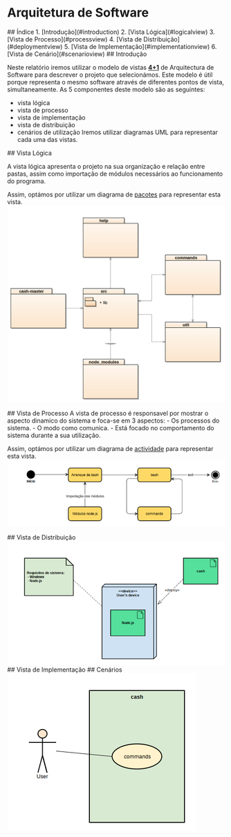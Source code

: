 # Arquitetura de Software

<a name="index"/>
## Índice
1. [Introdução](#introduction)
2. [Vista Lógica](#logicalview)
3. [Vista de Processo](#processview)
4. [Vista de Distribuição](#deploymentview)
5. [Vista de Implementação](#implementationview)
6. [Vista de Cenário](#scenarioview)

<a name="introduction"/>
## Introdução

Neste relatório iremos utilizar o modelo de vistas [**4+1**](https://en.wikipedia.org/wiki/4%2B1_architectural_view_model) de Arquitectura de Software para descrever o projeto que selecionámos. Este modelo é útil porque representa o mesmo software através de diferentes pontos de vista, simultaneamente. As 5 componentes deste modelo são as seguintes:
 - vista lógica
 - vista de processo
 - vista de implementação
 - vista de distribuição
 - cenários de utilização
Iremos utilizar diagramas UML para representar cada uma das vistas.



<a name="logicalview"/>
## Vista Lógica

A vista lógica apresenta o projeto na sua organização e relação entre pastas, assim como importação de módulos necessários ao funcionamento do programa.

Assim, optámos por utilizar um diagrama de [pacotes](https://en.wikipedia.org/wiki/Package_diagram) para representar esta vista.
<img src="views/Logicalview.png" />

<a name="processview"/>
## Vista de Processo
A vista de processo é responsavel por mostrar o aspecto dinamico do sistema e foca-se em 3 aspectos:
- Os processos do sistema.
- O modo como comunica.
- Está focado no comportamento do sistema  durante a sua utilização. 

Assim, optámos por utilizar um diagrama de [actividade](https://en.wikipedia.org/wiki/Activity_diagram) para representar esta vista.
<img src="views/ProcessView.png" />

<a name="deploymentview"/>
## Vista de Distribuição
<img src="views/deploymentview.png" />

<a name="implementationview"/>
## Vista de Implementação

<a name="scenarioview"/>
## Cenários
<img src ="views/ScenarioView.png" />
